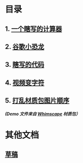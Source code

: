 # 目录

## 1.  [一个瞎写的计算器](%E8%AE%A1%E7%AE%97%E5%99%A8.py)

## 2. [谷歌小恐龙](%E8%B0%B7%E6%AD%8C%E5%B0%8F%E6%81%90%E9%BE%99.py)

## 3. [瞎写的代码](test.py)

## 4. [视频变字符](Video%20to%20Unicode.py)

## 5. [打乱材质包图片顺序](%E6%89%93%E4%B9%B1%E6%9D%90%E8%B4%A8%E5%8C%85%E5%9B%BE%E7%89%87%E9%A1%BA%E5%BA%8F.py)

#### _(Demo 文件来自 [Whimscape](https://modrinth.com/resourcepack/whimscape?version=1.21.5) 材质包）_

# 其他文档

## [草稿](DRAFT.md)
